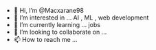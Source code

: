- 👋 Hi, I’m @Macxarane98
- 👀 I’m interested in ... AI , ML , web development
- 🌱 I’m currently learning ... jobs
- 💞️ I’m looking to collaborate on ...
- 📫 How to reach me ...

<!---
Macxarane98/Macxarane98 is a ✨ special ✨ repository because its `README.md` (this file) appears on your GitHub profile.
You can click the Preview link to take a look at your changes.
--->
